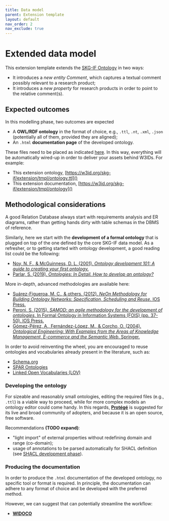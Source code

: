 ```yaml
---
title: Data model
parent: Extension template
layout: default
nav_order: 2
nav_exclude: true
---
```


# Extended data model

This extension template extends the [SKG-IF Ontology](https://w3id.org/skg-if/ontology/) in two ways:
- It introduces a *new entity Comment*, which captures a textual comment possibly relevant to a research product;
- It introduces a *new property* for research products in order to point to the relative comment(s).

## Expected outcomes
In this modelling phase, two outcomes are expected
- A **OWL/RDF ontology** in the format of choice, e.g., `.ttl`, `.nt`, `.xml`, `.json` (potentially all of them, provided they are aligned);
- An `.html` **documentation page** of the developed ontology.

These files need to be placed as indicated [here](../structure). In this way, everything will be automatically wired-up in order to deliver your assets behind W3IDs. For example:
- This extension ontology, [https://w3id.org/skg-if/extension/tmpl/ontology.ttl]()
- This extension documentation, [https://w3id.org/skg-if/extension/tmpl/ontology]()

## Methodological considerations
A good Relation Database always start with requirements analysis and ER diagrams, rather than getting hands dirty with table schemas in the DBMS of reference.

Similarly, here we start with the **development of a formal ontology** that is plugged on top of the one defined by the core SKG-IF data model. As a refresher, or to getting started with ontology development, a good reading list could be the following:
- [Noy, N. F., & McGuinness, D. L. (2001). *Ontology development 101: A guide to creating your first ontology.*](https://protege.stanford.edu/publications/ontology_development/ontology101.pdf)
- [Parlar, S. (2019). *Ontologies: In Detail. How to develop an ontology?*](https://medium.com/analytics-vidhya/ontologies-in-detail-2916f9226133)

More in-depth, advanced methodologies are available here:
- [Suárez-Figueroa, M. C., & others. (2012). *NeOn Methodology for Building Ontology Networks: Specification, Scheduling and Reuse*. IOS Press.](https://oa.upm.es/3879/2/MARIA_DEL-_CARMEN_SUAREZ_DE_FIGUEROA_BAONZA.pdf)
- [Peroni, S. (2015). *SAMOD: an agile methodology for the development of ontologies*. In Formal Ontology in Information Systems (FOIS) (pp. 37-50). IOS Press.](https://essepuntato.it/samod/)
- [Gómez-Pérez, A., Fernández-López, M., & Corcho, O. (2004). *Ontological Engineering: With Examples from the Areas of Knowledge Management, E-commerce and the Semantic Web*. Springer.](https://link.springer.com/book/10.1007/b97353)

In order to avoid reinventing the wheel, you are encouraged to reuse ontologies and vocabularies already present in the literature, such as:
- [Schema.org](https://schema.org)
- [SPAR Ontologies](http://www.sparontologies.net)
- [Linked Open Vocabularies (LOV)](https://lov.linkeddata.es/dataset/lov/)

### Developing the ontology
For sizeable and reasonably small ontologies, editing the required files (e.g., `.ttl`) is a viable way to proceed, while for more complex models an ontology editor could come handy. 
In this regards, [**Protégé**](https://protege.stanford.edu) is suggested for its live and broad community of adopters, and because it is an open source, free software.

Recommendations **(TODO expand)**:
- "light import" of external properties without redefining domain and range (co-domain);
-  usage of annotations to be parsed automatically for SHACL definition (see [SHACL development phase](./shacl)).

### Producing the documentation
In order to produce the `.html` documentation of the developed ontology, no specific tool or format is required. 
In principle, the documentation can adhere to any format of choice and be developed with the preferred method.

However, we can suggest that can potentially streamline the workflow:
- [**WIDOCO**](https://github.com/dgarijo/Widoco)
